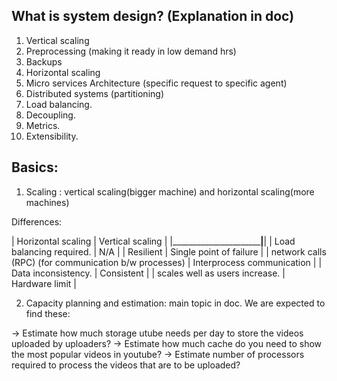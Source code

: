
## What is system design? (Explanation in doc)
1.	Vertical scaling
2.	Preprocessing (making it ready in low demand hrs)
3.	Backups
4.	Horizontal scaling
5.	Micro services Architecture (specific request to specific agent)
6.	Distributed systems (partitioning) 
7.	Load balancing.
8.	Decoupling.
9.	Metrics.
10.	Extensibility.


## Basics:

1. Scaling : vertical scaling(bigger machine) and horizontal scaling(more machines)

Differences:

| Horizontal scaling                                       |      Vertical scaling              |
|__________________________________________________________|____________________________________|
| Load balancing required.                                 |      N/A                           |
| Resilient                                                |      Single point of failure       |
| network calls (RPC) (for communication b/w processes)    |      Interprocess communication    |
| Data inconsistency.                                      |      Consistent                    |
| scales well as users increase.                           |      Hardware limit                |


2. Capacity planning and estimation: main topic in doc. We are expected to find these:

-> Estimate how much storage utube needs per day to store the videos uploaded by uploaders?
-> Estimate how much cache do you need to show the most popular videos in youtube?
-> Estimate number of processors required to process the videos that are to be uploaded?